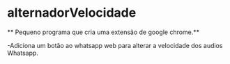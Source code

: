 # alternadorVelocidade

** Pequeno programa que cria uma extensão de google chrome.**

  -Adiciona um botão ao whatsapp web para alterar a velocidade dos  audios Whatsapp.
